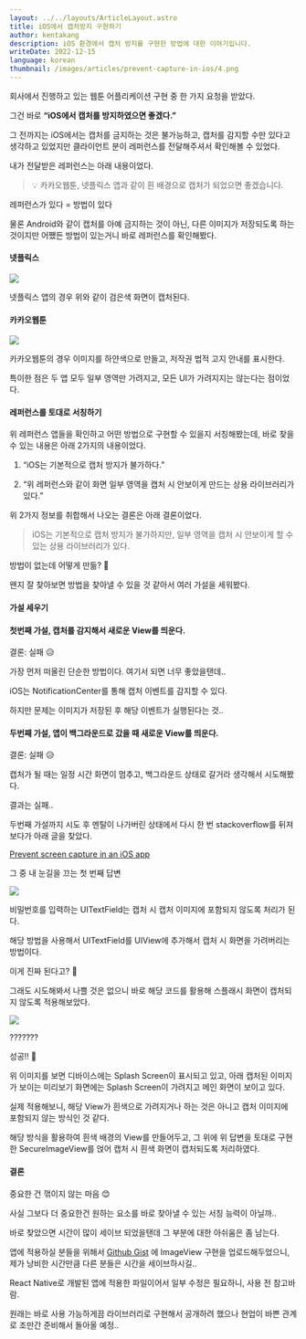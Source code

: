 ```yaml
---
layout: ../../layouts/ArticleLayout.astro
title: iOS에서 캡처방지 구현하기
author: kentakang
description: iOS 환경에서 캡처 방지를 구현한 방법에 대한 이야기입니다.
writeDate: 2022-12-15
language: korean
thumbnail: /images/articles/prevent-capture-in-ios/4.png
---
```


회사에서 진행하고 있는 웹툰 어플리케이션 구현 중 한 가지 요청을 받았다.

그건 바로 **“iOS에서 캡처를 방지하였으면 좋겠다.”**

그 전까지는 iOS에서는 캡처를 금지하는 것은 불가능하고, 캡처를 감지할 수만 있다고 생각하고 있었지만 클라이언트 분이 레퍼런스를 전달해주셔서 확인해볼 수 있었다.

내가 전달받은 레퍼런스는 아래 내용이었다.

> 💡 카카오웹툰, 넷플릭스 앱과 같이 흰 배경으로 캡처가 되었으면 좋겠습니다.

레퍼런스가 있다 = 방법이 있다

물론 Android와 같이 캡처를 아예 금지하는 것이 아닌, 다른 이미지가 저장되도록 하는 것이지만 어쨌든 방법이 있는거니 바로 레퍼런스를 확인해봤다.

#### 넷플릭스

![](/images/articles/prevent-capture-in-ios/1.png)

넷플릭스 앱의 경우 위와 같이 검은색 화면이 캡처된다.

#### 카카오웹툰

![](/images/articles/prevent-capture-in-ios/2.png)

카카오웹툰의 경우 이미지를 하얀색으로 만들고, 저작권 법적 고지 안내를 표시한다.

특이한 점은 두 앱 모두 일부 영역만 가려지고, 모든 UI가 가려지지는 않는다는 점이었다.

#### 레퍼런스를 토대로 서칭하기

위 레퍼런스 앱들을 확인하고 어떤 방법으로 구현할 수 있을지 서칭해봤는데, 바로 찾을 수 있는 내용은 아래 2가지의 내용이었다.

1. “iOS는 기본적으로 캡처 방지가 불가하다.”

2. “위 레퍼런스와 같이 화면 일부 영역을 캡처 시 안보이게 만드는 상용 라이브러리가 있다.”

위 2가지 정보를 취합해서 나오는 결론은 아래 결론이었다.

> iOS는 기본적으로 캡처 방지가 불가하지만, 일부 영역을 캡처 시 안보이게 할 수 있는 상용 라이브러리가 있다.

방법이 없는데 어떻게 만듦? 🤔

왠지 잘 찾아보면 방법을 찾아낼 수 있을 것 같아서 여러 가설을 세워봤다.

#### 가설 세우기

#### 첫번째 가설, 캡처를 감지해서 새로운 View를 띄운다.

결론: 실패 😥

가장 먼저 떠올린 단순한 방법이다. 여기서 되면 너무 좋았을탠데..

iOS는 NotificationCenter를 통해 캡처 이벤트를 감지할 수 있다.

하지만 문제는 이미지가 저장된 후 해당 이벤트가 실행된다는 것..

#### 두번째 가설, 앱이 백그라운드로 갔을 때 새로운 View를 띄운다.

결론: 실패 😥

캡처가 될 때는 일정 시간 화면이 멈추고, 백그라운드 상태로 갈거라 생각해서 시도해봤다.

결과는 실패..

두번째 가설까지 시도 후 멘탈이 나가버린 상태에서 다시 한 번 stackoverflow를 뒤져보다가 아래 글을 찾았다.

[Prevent screen capture in an iOS app](https://stackoverflow.com/questions/18680028/prevent-screen-capture-in-an-ios-app)

그 중 내 눈길을 끄는 첫 번째 답변

![](/images/articles/prevent-capture-in-ios/3.png)

비밀번호를 입력하는 UITextField는 캡처 시 캡처 이미지에 포함되지 않도록 처리가 된다.

해당 방법을 사용해서 UITextField를 UIView에 추가해서 캡처 시 화면을 가려버리는 방법이다.

이게 진짜 된다고? 🤔

그래도 시도해봐서 나쁠 것은 없으니 바로 해당 코드를 활용해 스플래시 화면이 캡처되지 않도록 적용해보았다.

![](/images/articles/prevent-capture-in-ios/4.png)

???????

성공!! 🥳

위 이미지를 보면 디바이스에는 Splash Screen이 표시되고 있고, 아래 캡처된 이미지가 보이는 미리보기 화면에는 Splash Screen이 가려지고 메인 화면이 보이고 있다.

실제 적용해보니, 해당 View가 흰색으로 가려지거나 하는 것은 아니고 캡처 이미지에 포함되지 않는 방식인 것 같다.

해당 방식을 활용하여 흰색 배경의 View를 만들어두고, 그 위에 위 답변을 토대로 구현한 SecureImageView를 얹어 캡처 시 흰색 화면이 캡처되도록 처리하였다.

#### 결론

중요한 건 꺾이지 않는 마음 😊

사실 그보다 더 중요한건 원하는 요소를 바로 찾아낼 수 있는 서칭 능력이 아닐까..

바로 찾았으면 시간이 많이 세이브 되었을탠데 그 부분에 대한 아쉬움은 좀 남는다.

앱에 적용하실 분들을 위해서 [Github Gist](https://gist.github.com/kentakang/7829d4c837900231b93ab8fbeb6628cc) 에 ImageView 구현을 업로드해두었으니, 제가 낭비한 시간만큼 다른 분들은 시간을 세이브하시길..

React Native로 개발된 앱에 적용한 파일이어서 일부 수정은 필요하니, 사용 전 참고바람.

원래는 바로 사용 가능하게끔 라이브러리로 구현해서 공개하려 했으나 현업이 바쁜 관계로 조만간 준비해서 돌아올 예정..
